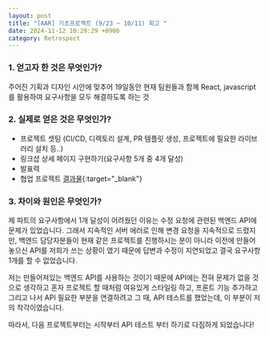 ```yaml
---
layout: post
title: "[AAR] 기초프로젝트 (9/23 ~ 10/11) 회고 "
date: 2024-11-12 10:29:29 +0900
category: Retrospect
---
```


### 1. 얻고자 한 것은 무엇인가?

주어진 기획과 디자인 시안에 맞추어 19일동안 현재 팀원들과 함께 React, javascript를 활용하여 요구사항을 모두 해결하도록 하는 것

### 2. 실제로 얻은 것은 무엇인가?

- 프로젝트 셋팅 (CI/CD, 디렉토리 설계, PR 템플릿 생성, 프로젝트에 필요한 라이브러리 설치 등..)
- 링크샵 상세 페이지 구현하기(요구사항 5개 중 4개 달성)
- 발표력
- 협업 프로젝트 [결과물](https://linkshop10-4.netlify.app/list){:target="\_blank"}

### 3. 차이와 원인은 무엇인가?

제 파트의 요구사항에서 1개 달성이 어려웠던 이유는 수정 요청에 관련된 백엔드 API에 문제가 있었습니다. 그래서 지속적인 서버 에러로 인해 변경 요청을 지속적으로 드렸지만, 백엔드 담당자분들이 현재 같은 프로젝트를 진행하시는 분이 아니라 이전에 만들어놓으신 API를 저희가 쓰는 상황이 였기 때문에 답변과 수정이 지연되었고 결국 요구사항 1개를 할 수 없었습니다.

저는 만들어져있는 백엔드 API를 사용하는 것이기 때문에 API에는 전혀 문제가 없을 것으로 생각하고 혼자 프로젝트 할 때처럼 여유있게 스타일링 하고, 프론트 기능 추가하고 그리고 나서 API 필요한 부분을 연결하려고 그 때, API 테스트를 했었는데, 이 부분이 저의 착각이였습니다.

따라서, 다음 프로젝트부터는 시작부터 API 테스트 부터 하기로 다짐하게 되었습니다!
